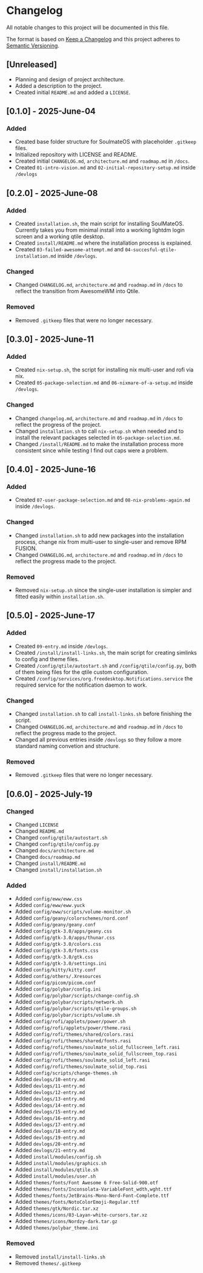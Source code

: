 # Changelog

All notable changes to this project will be documented in this file.

The format is based on [Keep a Changelog](https://keepachangelog.com/en/1.0.0/)
and this project adheres to [Semantic Versioning](https://semver.org/spec/v2.0.0.html).

## [Unreleased]
- Planning and design of project architecture.
- Added a description to the project.
- Created initial `README.md` and added a `LICENSE`.

## [0.1.0] - 2025-June-04
### Added
- Created base folder structure for SoulmateOS with placeholder `.gitkeep` files.
- Initialized repository with LICENSE and README.
- Created initial `CHANGELOG.md`, `architecture.md` and `roadmap.md` in `/docs`.
- Created `01-intro-vision.md` and `02-initial-repository-setup.md` inside `/devlogs`

## [0.2.0] - 2025-June-08
### Added
- Created `installation.sh`, the main script for installing SoulMateOS. Currently takes you from minimal install into a working lightdm login screen and a working qtile desktop.
- Created `install/README.md` where the installation process is explained.
- Created `03-failed-awesome-attempt.md` and `04-succesful-qtile-installation.md` inside `/devlogs`.
### Changed 
- Changed `CHANGELOG.md`, `architecture.md` and `roadmap.md` in `/docs` to reflect the transition from AwesomeWM into Qtile.
### Removed
- Removed `.gitkeep` files that were no longer necessary.

## [0.3.0] - 2025-June-11
### Added
- Created `nix-setup.sh`, the script for installing nix multi-user and rofi via nix.
- Created `05-package-selection.md` and `06-nixmare-of-a-setup.md` inside `/devlogs`.
### Changed 
- Changed `changelog.md`, `architecture.md` and `roadmap.md` in `/docs` to reflect the progress of the project.
- Changed `installation.sh` to call `nix-setup.sh` when needed and to install the relevant packages selected in `05-package-selection.md`. 
- Changed `/install/README.md` to make the installation process more consistent since while testing I find out caps were a problem.

## [0.4.0] - 2025-June-16
### Added
- Created `07-user-package-selection.md` and `08-nix-problems-again.md` inside `/devlogs`.
### Changed 
- Changed `installation.sh` to add new packages into the installation process, change nix from multi-user to single-user and remove RPM FUSION. 
- Changed `CHANGELOG.md`, `architecture.md` and `roadmap.md` in `/docs` to reflect the progress made to the project.
### Removed
- Removed `nix-setup.sh` since the single-user installation is simpler and fitted easily within `installation.sh`.

## [0.5.0] - 2025-June-17
### Added
- Created `09-entry.md` inside `/devlogs`.
- Created `/install/install-links.sh`, the main script for creating simlinks to config and theme files.
- Created `/config/qtile/autostart.sh` and `/config/qtile/config.py`, both of them being files for the qtile custom configuration.
- Created `/config/services/org.freedesktop.Notifications.service` the required service for the notification daemon to work. 
### Changed 
- Changed `installation.sh` to call `install-links.sh` before finishing the script. 
- Changed `CHANGELOG.md`, `architecture.md` and `roadmap.md` in `/docs` to reflect the progress made to the project.
- Changed all previous entries inside `/devlogs` so they follow a more standard naming convetion and structure. 
### Removed
- Removed `.gitkeep` files that were no longer necessary.

## [0.6.0] - 2025-July-19
### Changed
- Changed `LICENSE`
- Changed `README.md`
- Changed `config/qtile/autostart.sh`
- Changed `config/qtile/config.py`
- Changed `docs/architecture.md`
- Changed `docs/roadmap.md`
- Changed `install/README.md`
- Changed `install/installation.sh`

### Added
- Added `config/eww/eww.css`
- Added `config/eww/eww.yuck`
- Added `config/eww/scripts/volume-monitor.sh`
- Added `config/geany/colorschemes/nord.conf`
- Added `config/geany/geany.conf`
- Added `config/gtk-3.0/apps/geany.css`
- Added `config/gtk-3.0/apps/thunar.css`
- Added `config/gtk-3.0/colors.css`
- Added `config/gtk-3.0/fonts.css`
- Added `config/gtk-3.0/gtk.css`
- Added `config/gtk-3.0/settings.ini`
- Added `config/kitty/kitty.conf`
- Added `config/others/.Xresources`
- Added `config/picom/picom.conf`
- Added `config/polybar/config.ini`
- Added `config/polybar/scripts/change-config.sh`
- Added `config/polybar/scripts/network.sh`
- Added `config/polybar/scripts/qtile-groups.sh`
- Added `config/polybar/scripts/volume.sh`
- Added `config/rofi/applets/power/power.sh`
- Added `config/rofi/applets/power/theme.rasi`
- Added `config/rofi/themes/shared/colors.rasi`
- Added `config/rofi/themes/shared/fonts.rasi`
- Added `config/rofi/themes/soulmate_solid_fullscreen_left.rasi`
- Added `config/rofi/themes/soulmate_solid_fullscreen_top.rasi`
- Added `config/rofi/themes/soulmate_solid_left.rasi`
- Added `config/rofi/themes/soulmate_solid_top.rasi`
- Added `config/scripts/change-themes.sh`
- Added `devlogs/10-entry.md`
- Added `devlogs/11-entry.md`
- Added `devlogs/12-entry.md`
- Added `devlogs/13-entry.md`
- Added `devlogs/14-entry.md`
- Added `devlogs/15-entry.md`
- Added `devlogs/16-entry.md`
- Added `devlogs/17-entry.md`
- Added `devlogs/18-entry.md`
- Added `devlogs/19-entry.md`
- Added `devlogs/20-entry.md`
- Added `devlogs/21-entry.md`
- Added `install/modules/config.sh`
- Added `install/modules/graphics.sh`
- Added `install/modules/qtile.sh`
- Added `install/modules/user.sh`
- Added `themes/fonts/Font Awesome 6 Free-Solid-900.otf`
- Added `themes/fonts/Inconsolata-VariableFont_wdth,wght.ttf`
- Added `themes/fonts/JetBrains-Mono-Nerd-Font-Complete.ttf`
- Added `themes/fonts/NotoColorEmoji-Regular.ttf`
- Added `themes/gtk/Nordic.tar.xz`
- Added `themes/icons/03-Layan-white-cursors.tar.xz`
- Added `themes/icons/Nordzy-dark.tar.gz`
- Added `themes/polybar_theme.ini`

### Removed
- Removed `install/install-links.sh`
- Removed `themes/.gitkeep`
